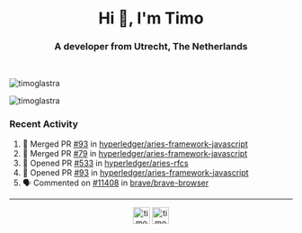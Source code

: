 <h1 align="center">Hi 👋, I'm Timo</h1>
<h3 align="center">A developer from Utrecht, The Netherlands</h3>
<br/>
<!-- https://github.com/rahuldkjain/github-profile-readme-generator --!>

<p align="left"><img src="https://github-readme-stats.vercel.app/api?username=timoglastra&show_icons=true&count_private=tru" alt="timoglastra" /></p>
<p align="left"><img src="https://github-readme-stats.vercel.app/api/top-langs/?username=timoglastra&layout=compact" alt="timoglastra" /><p>

<h3>Recent Activity</h3>

<!--START_SECTION:activity-->
1. 🎉 Merged PR [#93](https://github.com//hyperledger/aries-framework-javascript/pull/93) in [hyperledger/aries-framework-javascript](https://github.com//hyperledger/aries-framework-javascript)
2. 🎉 Merged PR [#79](https://github.com//hyperledger/aries-framework-javascript/pull/79) in [hyperledger/aries-framework-javascript](https://github.com//hyperledger/aries-framework-javascript)
3. 💪 Opened PR [#533](https://github.com//hyperledger/aries-rfcs/pull/533) in [hyperledger/aries-rfcs](https://github.com//hyperledger/aries-rfcs)
4. 💪 Opened PR [#93](https://github.com//hyperledger/aries-framework-javascript/pull/93) in [hyperledger/aries-framework-javascript](https://github.com//hyperledger/aries-framework-javascript)
5. 🗣 Commented on [#11408](https://github.com//brave/brave-browser/issues/11408) in [brave/brave-browser](https://github.com//brave/brave-browser)
<!--END_SECTION:activity-->

---

<p align="center">
<a href="https://twitter.com/timoglastra" target="blank"><img align="center" src="https://cdn.jsdelivr.net/npm/simple-icons@3.0.1/icons/twitter.svg" alt="timoglastra" height="30" width="30" /></a>
<a href="https://linkedin.com/in/timoglastra" target="blank"><img align="center" src="https://cdn.jsdelivr.net/npm/simple-icons@3.0.1/icons/linkedin.svg" alt="timoglastra" height="30" width="30" /></a>
</p>



